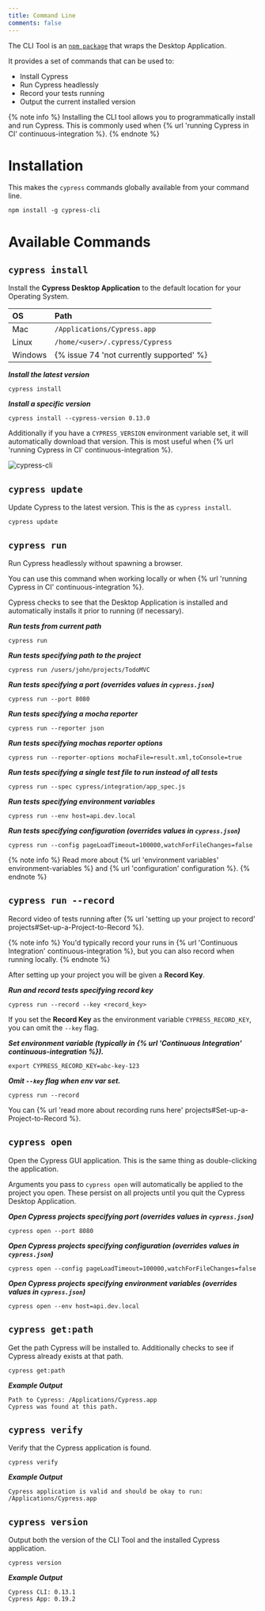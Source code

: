 ```yaml
---
title: Command Line
comments: false
---
```


The CLI Tool is an [`npm package`](https://github.com/cypress-io/cypress-cli) that wraps the Desktop Application.

It provides a set of commands that can be used to:

- Install Cypress
- Run Cypress headlessly
- Record your tests running
- Output the current installed version

{% note info  %}
Installing the CLI tool allows you to programmatically install and run Cypress. This is commonly used when {% url 'running Cypress in CI' continuous-integration %}.
{% endnote %}

# Installation

This makes the `cypress` commands globally available from your command line.

```shell
npm install -g cypress-cli
```

# Available Commands

## `cypress install`

Install the **Cypress Desktop Application** to the default location for your Operating System.

OS | Path
:--- | :---
Mac  | `/Applications/Cypress.app`
Linux  | `/home/<user>/.cypress/Cypress`
Windows  | {% issue 74 'not currently supported' %}

***Install the latest version***

```shell
cypress install
```

***Install a specific version***
```shell
cypress install --cypress-version 0.13.0
```

Additionally if you have a `CYPRESS_VERSION` environment variable set, it will automatically download that version. This is most useful when {% url 'running Cypress in CI' continuous-integration %}.

![cypress-cli](https://cloud.githubusercontent.com/assets/1268976/14435124/4f632278-ffe4-11e5-9dab-0a2d493551b3.gif)

## `cypress update`

Update Cypress to the latest version. This is the as `cypress install`.

```shell
cypress update
```

## `cypress run`

Run Cypress headlessly without spawning a browser.

You can use this command when working locally or when {% url 'running Cypress in CI' continuous-integration %}.

Cypress checks to see that the Desktop Application is installed and automatically installs it prior to running (if necessary).

***Run tests from current path***

```shell
cypress run
```

***Run tests specifying path to the project***

```shell
cypress run /users/john/projects/TodoMVC
```

***Run tests specifying a port (overrides values in `cypress.json`)***

```shell
cypress run --port 8080
```

***Run tests specifying a mocha reporter***

```shell
cypress run --reporter json
```

***Run tests specifying mochas reporter options***

```shell
cypress run --reporter-options mochaFile=result.xml,toConsole=true
```

***Run tests specifying a single test file to run instead of all tests***

```shell
cypress run --spec cypress/integration/app_spec.js
```

***Run tests specifying environment variables***

```shell
cypress run --env host=api.dev.local
```

***Run tests specifying configuration (overrides values in `cypress.json`)***

```shell
cypress run --config pageLoadTimeout=100000,watchForFileChanges=false
```
{% note info  %}
Read more about {% url 'environment variables' environment-variables %} and {% url 'configuration' configuration %}.
{% endnote %}

## `cypress run --record`

Record video of tests running after {% url 'setting up your project to record' projects#Set-up-a-Project-to-Record %}.

{% note info  %}
You'd typically record your runs in {% url 'Continuous Integration' continuous-integration %}, but you can also record when running locally.
{% endnote %}

After setting up your project you will be given a **Record Key**.

***Run and record tests specifying record key***

```shell
cypress run --record --key <record_key>
```

If you set the **Record Key** as the environment variable `CYPRESS_RECORD_KEY`, you can omit the `--key` flag.

***Set environment variable (typically in {% url 'Continuous Integration' continuous-integration %}).***

```shell
export CYPRESS_RECORD_KEY=abc-key-123
```

***Omit `--key` flag when env var set.***

```shell
cypress run --record
```

You can {% url 'read more about recording runs here' projects#Set-up-a-Project-to-Record %}.

## `cypress open`

Open the Cypress GUI application. This is the same thing as double-clicking the application.

Arguments you pass to `cypress open` will automatically be applied to the project you open. These persist on all projects until you quit the Cypress Desktop Application.

***Open Cypress projects specifying port (overrides values in `cypress.json`)***

```shell
cypress open --port 8080
```

***Open Cypress projects specifying configuration (overrides values in `cypress.json`)***

```shell
cypress open --config pageLoadTimeout=100000,watchForFileChanges=false
```

***Open Cypress projects specifying environment variables (overrides values in `cypress.json`)***

```shell
cypress open --env host=api.dev.local
```

## `cypress get:path`

Get the path Cypress will be installed to. Additionally checks to see if Cypress already exists at that path.

```shell
cypress get:path
```

***Example Output***

```shell
Path to Cypress: /Applications/Cypress.app
Cypress was found at this path.
```

## `cypress verify`

Verify that the Cypress application is found.

```shell
cypress verify
```

***Example Output***

```shell
Cypress application is valid and should be okay to run: /Applications/Cypress.app
```

## `cypress version`

Output both the version of the CLI Tool and the installed Cypress application.

```shell
cypress version
```

***Example Output***

```shell
Cypress CLI: 0.13.1
Cypress App: 0.19.2
```

